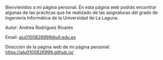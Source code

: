 Bienvienidos a mi página personal.
En esta página web podrás encontrar algunas de las prácticas que he realizado de las asignaturas del grado de Ingeniería Informática de la Universidad de La Laguna.

Autor: Andrea Rodríguez Rivarés

Email: alu0100826999@ull.edu.es

Dirección de la página web de mi página personal: https://alu0100826999.github.io/